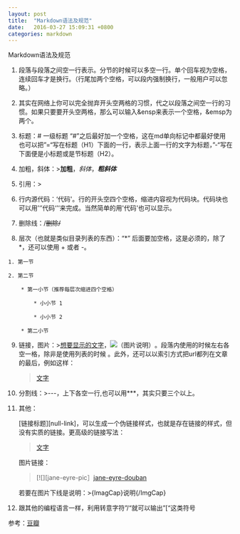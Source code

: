 ```yaml
---
layout: post
title:  "Markdown语法及规范"
date:   2016-03-27 15:09:31 +0800
categories: markdown
---
```

Markdown语法及规范

  1. 段落与段落之间空一行表示。分节的时候可以多空一行。单个回车视为空格，连续回车才是换行。（行尾加两个空格，可以段内强制换行，一般用户可以忽略。）
  
  2. 其实在网络上你可以完全抛弃开头空两格的习惯，代之以段落之间空一行的习惯。如果只要要开头空两格，那么可以输入&ensp来表示一个空格，&emsp为两个。
  
  3. 标题：# 一级标题
     “#”之后最好加一个空格，这在md单向标记中都最好使用
      也可以把”=“写在标题（H1）下面的一行，表示上面一行的文字为标题，”-“写在下面便是小标题或是节标题（H2）。

  4. 加粗，斜体：>**加粗**，*斜体*，***粗斜体***
  
  5. 引用：>
  
  6. 行内源代码：‘代码'。行的开头空四个空格，缩进内容视为代码块。代码块也可以用’‘’代码‘’‘来完成。当然简单的用'代码'也可以显示。
  
  7. 删除线：/~~删除/~~
  
  8. 层次（也就是类似目录列表的东西）：“*” 后面要加空格，这是必须的，除了 *，还可以使用 + 或者 -。
  
    1. 第一节
    
    2. 第二节
    
        * 第一小节（推荐每层次缩进四个空格）
    
            * 小小节 1
    
            * 小小节 2
    
        * 第二小节
    
  9. 链接，图片：>[想要显示的文字](链接,"Title")，![（图片说明）](图片链接)。段落内使用的时候左右各空一格，除非是使用列表的时候      。此外，还可以以索引方式把url都列在文章的最后，例如这样：
  
        >[文字][1]

        >[1]: 链接（不要忘记冒号后面的空格，title的写法与上类似）
        
  10. 分割线：>---，上下各空一行,也可以用***，其实只要三个以上。
  
  11. 其他：
  
      [链接标题][null-link]，可以生成一个伪链接样式，也就是存在链接的样式，但没有实质的链接。更高级的链接写法：
      >[文字][hover]

      >[hover]:链接"悬停文字"
      
      图片链接：
      
      >[![][jane-eyre-pic］[jane-eyre-douban]
      
      >[jane-eyre-pic]: http://img3.douban.com/mpic/s1108264.jpg
      
      >[jane-eyre-douban]: http://book.douban.com/subject/1141406/
      
      若要在图片下线是说明：>{ImagCap}说明{/ImgCap}
      
  12. 跟其他的编程语言一样，利用转意字符”/“就可以输出”[“这类符号
  
  参考：[豆瓣](https://www.douban.com/note/485099162/)
